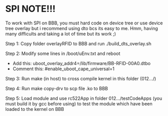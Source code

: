 # SPI NOTE!!!

To work with SPI on BBB, you must hard code on device tree or use device tree overlay but i recommend using dto bcs its easy to me. Hmm, having many difficults and taking a lot of time but its work ;)

Step 1: Copy folder overlayRFID to BBB and run ./build_dts_overlay.sh 

Step 2: Modify some lines in /boot/uEnv.txt and reboot
+ Add this: uboot_overlay_addr4=/lib/firmware/BB-RFID-00A0.dtbo
+ Comment this: #enable_uboot_cape_universal=1

Step 3: Run make (in host) to cross compile kernel in this folder (012.../)

Step 4: Run make copy-drv to scp file .ko to BBB

Step 5: Load module and use rc522App in folder 012.../testCodeApps (you must build it by gcc before using) to test the module which have been loaded to the kernel on BBB
